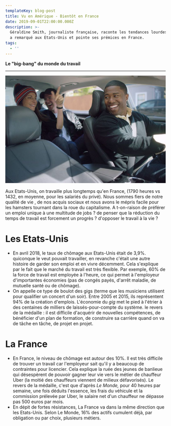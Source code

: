 ```yaml
---
templateKey: blog-post
title: Vu en Amérique - Bientôt en France
date: 2019-09-01T22:00:00.000Z
description: >-
  Géraldine Smith, journaliste française, raconte les tendances lourdes qu'elle
  a remarqué aux Etats-Unis et pointe ses prémices en France.
tags:
  - ''
---
```

**Le "big-bang" du monde du travail**

- - -

![](/static/img/uber-chauffeur.jpg)

Aux Etats-Unis, on travaille plus longtemps qu'en France, (1790 heures vs 1432, en moyenne, pour les salariés du privé). Nous sommes fiers de notre qualité de vie , de nos acquis sociaux et nous avons le mépris facile pour les hamsters tournant dans la roue du capitalisme. A t-on-raison de préférer un emploi unique à une multitude de jobs ? de penser que la réduction du temps de travail est forcement un progrès ? d'opposer le travail à la vie ?

# **Les Etats-Unis**

* En avril 2018, le taux de chômage aux Etats-Unis était de 3,9%. quiconque le veut pouvait travailler, en revanche c'était une autre histoire de garder son emploi et en vivre décemment. Cela s'explique par le fait que le marché du travail est très flexible. Par exemple, 60% de la force de travail est employée à l'heure, ce qui permet à l'employeur d'importantes économies (pas de congés payés, d'arrêt maladie, de mutuelle santé ou de chômage).
* On appelle ce type de boulot des gigs (terme que les musiciens utilisent pour qualifier un concert d'un soir). Entre 2005 et 2015, ils représentent 94% de la création d'emplois. L'économie du _gig_ met le pied à l'étrier à des centaines de milliers de laissés-pour-compte du système. le revers de la médaille : il est difficile d'acquérir de nouvelles compétences, de bénéficier d'un plan de formation, de construire sa carrière quand on va de tâche en tâche, de projet en projet.

# **La France**

* En France, le niveau de chômage est autour des 10%. Il est très difficile de trouver un travail car l'employeur sait qu'il y a beaucoup de contraintes pour licencier. Cela explique la ruée des jeunes de banlieue qui désespèrent de pouvoir gagner leur vie vers le métier de chauffeur Uber (la moitié des chauffeurs viennent de milieux défavorisés). Le revers de la médaille, c'est que d'après _Le Monde,_ pour 40 heures par semaine, une fois déduits l'essence, les frais du véhicule et la commission prélevée par Uber, le salaire net d'un chauffeur ne dépasse pas 500 euros par mois. 
* En dépit de fortes résistances, La France va dans la même direction que les Etats-Unis. Selon Le Monde, 16% des actifs cumulent déjà, par obligation ou par choix, plusieurs métiers.
